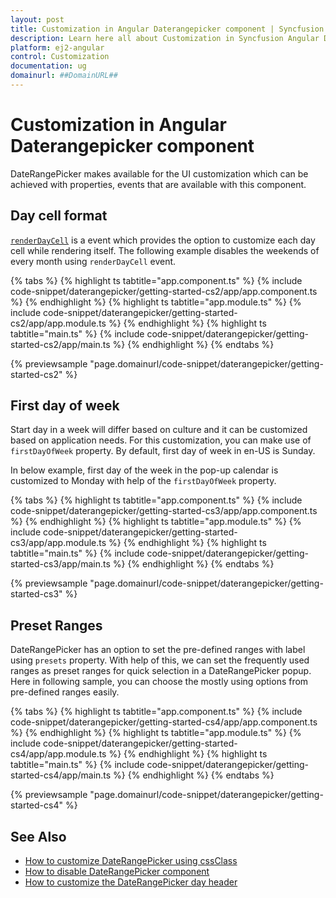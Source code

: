 ```yaml
---
layout: post
title: Customization in Angular Daterangepicker component | Syncfusion
description: Learn here all about Customization in Syncfusion Angular Daterangepicker component of Syncfusion Essential JS 2 and more.
platform: ej2-angular
control: Customization 
documentation: ug
domainurl: ##DomainURL##
---
```


# Customization in Angular Daterangepicker component

DateRangePicker makes available for the UI customization which can be achieved with properties, events that are available with this component.

## Day cell format

[`renderDayCell`](https://ej2.syncfusion.com/angular/documentation/api/daterangepicker/renderDayCellEventArgs#renderdaycelleventargs) is a event which provides the option to customize each day cell while rendering itself.
The following example disables the weekends of every month using `renderDayCell` event.

{% tabs %}
{% highlight ts tabtitle="app.component.ts" %}
{% include code-snippet/daterangepicker/getting-started-cs2/app/app.component.ts %}
{% endhighlight %}
{% highlight ts tabtitle="app.module.ts" %}
{% include code-snippet/daterangepicker/getting-started-cs2/app/app.module.ts %}
{% endhighlight %}
{% highlight ts tabtitle="main.ts" %}
{% include code-snippet/daterangepicker/getting-started-cs2/app/main.ts %}
{% endhighlight %}
{% endtabs %}
  
{% previewsample "page.domainurl/code-snippet/daterangepicker/getting-started-cs2" %}

## First day of week

Start day in a week will differ based on culture and it can be customized based on application needs.
For this customization, you can make use of `firstDayOfWeek` property.
By default, first day of week in en-US is Sunday.

In below example, first day of the week in the pop-up calendar is customized to Monday with help of the `firstDayOfWeek` property.

{% tabs %}
{% highlight ts tabtitle="app.component.ts" %}
{% include code-snippet/daterangepicker/getting-started-cs3/app/app.component.ts %}
{% endhighlight %}
{% highlight ts tabtitle="app.module.ts" %}
{% include code-snippet/daterangepicker/getting-started-cs3/app/app.module.ts %}
{% endhighlight %}
{% highlight ts tabtitle="main.ts" %}
{% include code-snippet/daterangepicker/getting-started-cs3/app/main.ts %}
{% endhighlight %}
{% endtabs %}
  
{% previewsample "page.domainurl/code-snippet/daterangepicker/getting-started-cs3" %}

## Preset Ranges

DateRangePicker has an option to set the pre-defined ranges with label using `presets` property.
With help of this, we can set the frequently used ranges as preset ranges for quick selection in a DateRangePicker popup.
Here in following sample, you can choose the mostly using options from pre-defined ranges easily.

{% tabs %}
{% highlight ts tabtitle="app.component.ts" %}
{% include code-snippet/daterangepicker/getting-started-cs4/app/app.component.ts %}
{% endhighlight %}
{% highlight ts tabtitle="app.module.ts" %}
{% include code-snippet/daterangepicker/getting-started-cs4/app/app.module.ts %}
{% endhighlight %}
{% highlight ts tabtitle="main.ts" %}
{% include code-snippet/daterangepicker/getting-started-cs4/app/main.ts %}
{% endhighlight %}
{% endtabs %}
  
{% previewsample "page.domainurl/code-snippet/daterangepicker/getting-started-cs4" %}

## See Also

* [How to customize DateRangePicker using cssClass](./how-to/customization-using-cssclass)
* [How to disable DateRangePicker component](./how-to/disable-placeholder-readonly)
* [How to customize the DateRangePicker day header](./how-to/customize-the-daterangepicker-day-header)